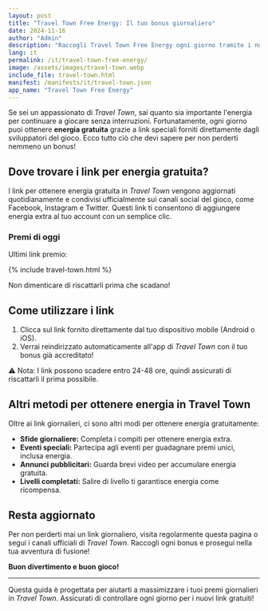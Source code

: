```yaml
---
layout: post  
title: "Travel Town Free Energy: Il tuo bonus giornaliero"  
date: 2024-11-16
author: "Admin"  
description: "Raccogli Travel Town Free Energy ogni giorno tramite i nostri link sicuri. Ottieni energia gratuita per espandere la tua città e sbloccare nuove funzionalità."  
lang: it  
permalink: /it/travel-town-free-energy/  
image: /assets/images/travel-town.webp
include_file: travel-town.html
manifest: /manifests/it/travel-town.json
app_name: "Travel Town Free Energy"
---
```


Se sei un appassionato di *Travel Town*, sai quanto sia importante l'energia per continuare a giocare senza interruzioni. Fortunatamente, ogni giorno puoi ottenere **energia gratuita** grazie a link speciali forniti direttamente dagli sviluppatori del gioco. Ecco tutto ciò che devi sapere per non perderti nemmeno un bonus!

## Dove trovare i link per energia gratuita?

I link per ottenere energia gratuita in *Travel Town* vengono aggiornati quotidianamente e condivisi ufficialmente sui canali social del gioco, come Facebook, Instagram e Twitter. Questi link ti consentono di aggiungere energia extra al tuo account con un semplice clic.

### Premi di oggi

Ultimi link premio:

{% include travel-town.html %}

Non dimenticare di riscattarli prima che scadano!

## Come utilizzare i link

1. Clicca sul link fornito direttamente dal tuo dispositivo mobile (Android o iOS).  
2. Verrai reindirizzato automaticamente all'app di *Travel Town* con il tuo bonus già accreditato!  

⚠ Nota: I link possono scadere entro 24-48 ore, quindi assicurati di riscattarli il prima possibile.

## Altri metodi per ottenere energia in Travel Town

Oltre ai link giornalieri, ci sono altri modi per ottenere energia gratuitamente:  

- **Sfide giornaliere:** Completa i compiti per ottenere energia extra.  
- **Eventi speciali:** Partecipa agli eventi per guadagnare premi unici, inclusa energia.  
- **Annunci pubblicitari:** Guarda brevi video per accumulare energia gratuita.  
- **Livelli completati:** Salire di livello ti garantisce energia come ricompensa.

## Resta aggiornato

Per non perderti mai un link giornaliero, visita regolarmente questa pagina o segui i canali ufficiali di *Travel Town*. Raccogli ogni bonus e prosegui nella tua avventura di fusione!

**Buon divertimento e buon gioco!**  

---  

Questa guida è progettata per aiutarti a massimizzare i tuoi premi giornalieri in *Travel Town*. Assicurati di controllare ogni giorno per i nuovi link gratuiti!